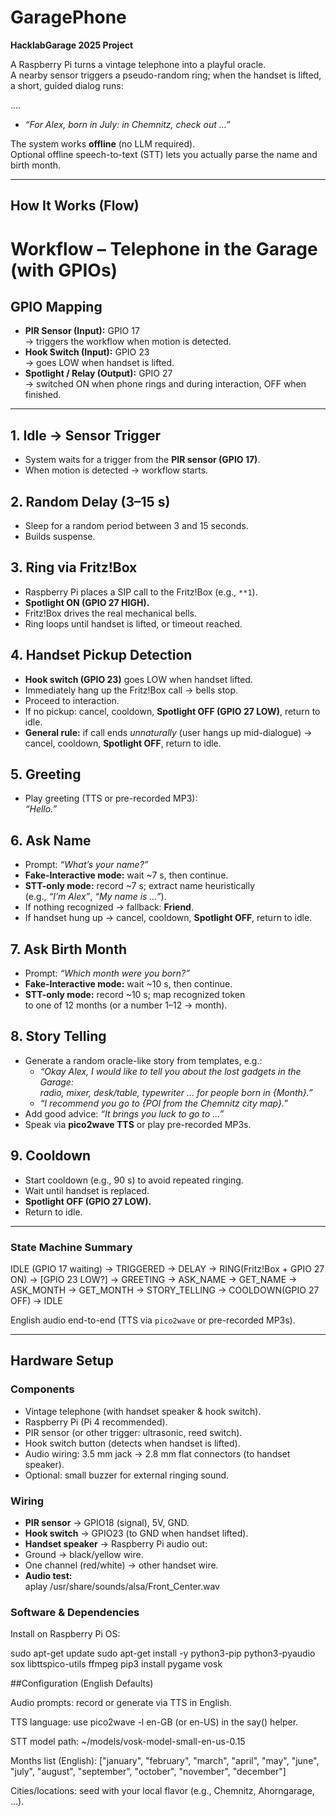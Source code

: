 # GaragePhone
**HacklabGarage 2025 Project**

A Raspberry Pi turns a vintage telephone into a playful oracle.  
A nearby sensor triggers a pseudo-random ring; when the handset is lifted, a short, guided dialog runs:

.... 
- *“For Alex, born in July: in Chemnitz, check out …”*  

The system works **offline** (no LLM required).  
Optional offline speech-to-text (STT) lets you actually parse the name and birth month.

---

## How It Works (Flow)
# Workflow – Telephone in the Garage (with GPIOs)

## GPIO Mapping
- **PIR Sensor (Input):** GPIO 17  
  → triggers the workflow when motion is detected.  
- **Hook Switch (Input):** GPIO 23  
  → goes LOW when handset is lifted.  
- **Spotlight / Relay (Output):** GPIO 27  
  → switched ON when phone rings and during interaction, OFF when finished.  

---

## 1. Idle → Sensor Trigger
- System waits for a trigger from the **PIR sensor (GPIO 17)**.  
- When motion is detected → workflow starts.

## 2. Random Delay (3–15 s)
- Sleep for a random period between 3 and 15 seconds.  
- Builds suspense.

## 3. Ring via Fritz!Box
- Raspberry Pi places a SIP call to the Fritz!Box (e.g., `**1`).  
- **Spotlight ON (GPIO 27 HIGH).**  
- Fritz!Box drives the real mechanical bells.  
- Ring loops until handset is lifted, or timeout reached.

## 4. Handset Pickup Detection
- **Hook switch (GPIO 23)** goes LOW when handset lifted.  
- Immediately hang up the Fritz!Box call → bells stop.  
- Proceed to interaction.  
- If no pickup: cancel, cooldown, **Spotlight OFF (GPIO 27 LOW)**, return to idle.  
- **General rule:** if call ends *unnaturally* (user hangs up mid-dialogue) → cancel, cooldown, **Spotlight OFF**, return to idle.

## 5. Greeting
- Play greeting (TTS or pre-recorded MP3):  
  *“Hello.”*

## 6. Ask Name
- Prompt: *“What’s your name?”*  
- **Fake-Interactive mode:** wait ~7 s, then continue.  
- **STT-only mode:** record ~7 s; extract name heuristically  
  (e.g., *“I’m Alex”*, *“My name is …”*).  
- If nothing recognized → fallback: **Friend**.  
- If handset hung up → cancel, cooldown, **Spotlight OFF**, return to idle.

## 7. Ask Birth Month
- Prompt: *“Which month were you born?”*  
- **Fake-Interactive mode:** wait ~10 s, then continue.  
- **STT-only mode:** record ~10 s; map recognized token  
  to one of 12 months (or a number 1–12 → month).

## 8. Story Telling
- Generate a random oracle-like story from templates, e.g.:  
  - *“Okay Alex, I would like to tell you about the lost gadgets in the Garage:  
    radio, mixer, desk/table, typewriter … for people born in {Month}.”*  
  - *“I recommend you go to {POI from the Chemnitz city map}.”*  
- Add good advice: *“It brings you luck to go to …”*  
- Speak via **pico2wave TTS** or play pre-recorded MP3s.

## 9. Cooldown
- Start cooldown (e.g., 90 s) to avoid repeated ringing.  
- Wait until handset is replaced.  
- **Spotlight OFF (GPIO 27 LOW).**  
- Return to idle.

---

### State Machine Summary
IDLE (GPIO 17 waiting) → TRIGGERED → DELAY →
RING(Fritz!Box + GPIO 27 ON) → [GPIO 23 LOW?] →
GREETING → ASK_NAME → GET_NAME →
ASK_MONTH → GET_MONTH → STORY_TELLING →
COOLDOWN(GPIO 27 OFF) → IDLE

English audio end-to-end (TTS via `pico2wave` or pre-recorded MP3s).

---

## Hardware Setup

### Components
- Vintage telephone (with handset speaker & hook switch).
- Raspberry Pi (Pi 4 recommended).
- PIR sensor (or other trigger: ultrasonic, reed switch).
- Hook switch button (detects when handset is lifted).
- Audio wiring: 3.5 mm jack → 2.8 mm flat connectors (to handset speaker).
- Optional: small buzzer for external ringing sound.

### Wiring
- **PIR sensor** → GPIO18 (signal), 5V, GND.  
- **Hook switch** → GPIO23 (to GND when handset lifted).  
- **Handset speaker** → Raspberry Pi audio out:  
- Ground → black/yellow wire.  
- One channel (red/white) → other handset wire.  
- **Audio test:**  
aplay /usr/share/sounds/alsa/Front_Center.wav

### Software & Dependencies
Install on Raspberry Pi OS:

sudo apt-get update
sudo apt-get install -y python3-pip python3-pyaudio sox libttspico-utils ffmpeg
pip3 install pygame vosk

##Configuration (English Defaults)

Audio prompts: record or generate via TTS in English.

TTS language: use pico2wave -l en-GB (or en-US) in the say() helper.

STT model path: ~/models/vosk-model-small-en-us-0.15

Months list (English): ["january", "february", "march", "april", "may", "june",
 "july", "august", "september", "october", "november", "december"]


Cities/locations: seed with your local flavor (e.g., Chemnitz, Ahorngarage, …).
